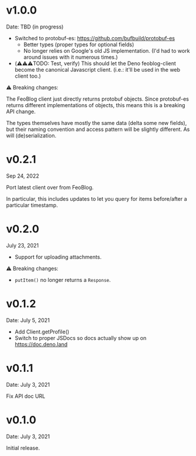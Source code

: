 v1.0.0
======

Date: TBD (in progress)

 * Switched to protobuf-es: <https://github.com/bufbuild/protobuf-es>
   * Better types (proper types for optional fields)
   * No longer relies on Google's old JS implementation.
     (I'd had to work around issues with it numerous times.)
 * (⚠️⚠️⚠️TODO: Test, verify) This should let the Deno feoblog-client become the
   canonical Javascript client. (i.e.: it'll be used in the web client too.)

⚠️ Breaking changes:

The FeoBlog client just directly returns protobuf objects. Since protobuf-es
returns different implementations of objects, this means this is a breaking
API change.

The types themselves have mostly the same data (delta some new fields), but
their naming convention and access pattern will be slightly different.  As will
(de)serialization.

v0.2.1
======

Sep 24, 2022

Port latest client over from FeoBlog.

In particular, this includes updates to let you query for items
before/after a particular timestamp.

v0.2.0
======

July 23, 2021

 * Support for uploading attachments.

⚠️ Breaking changes:

 * `putItem()` no longer returns a `Response`.

v0.1.2
======

Date: July 5, 2021

 * Add Client.getProfile()
 * Switch to proper JSDocs so docs actually show up on <https://doc.deno.land>

v0.1.1
======

Date: July 3, 2021

Fix API doc URL

v0.1.0
======

Date: July 3, 2021

Initial release.